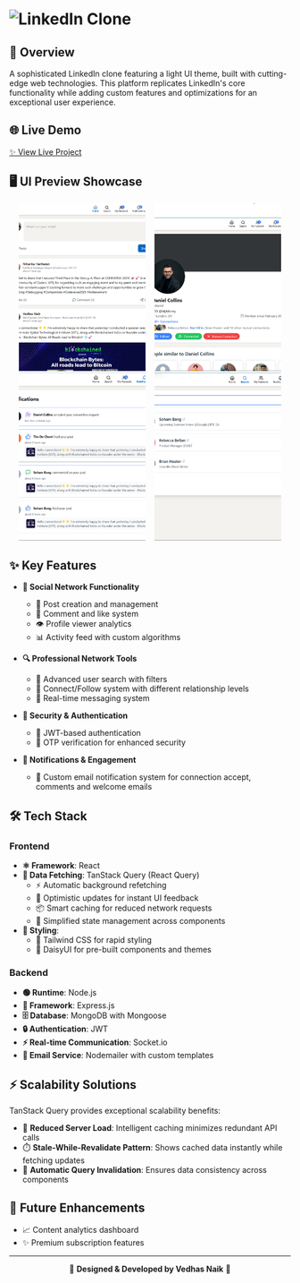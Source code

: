 #  <img src="https://github.com/NaikVedhas/l/blob/main/frontend/public/logo.png?raw=true" alt="LinkedIn Clone" width="450" height="150"> 


## 🚀 Overview

A sophisticated LinkedIn clone featuring a light UI theme, built with cutting-edge web technologies. This platform replicates LinkedIn's core functionality while adding custom features and optimizations for an exceptional user experience.

## 🌐 Live Demo

[✨ View Live Project](https://linkedinv.vercel.app)

## 🖥️ UI Preview Showcase

<div align="center">
  <img src="https://github.com/NaikVedhas/LinkedIn/blob/main/frontend/public/1.png?raw=true" alt="Login Screen Dark Theme" width="45%" height="300" style="object-fit: cover;"/>
  &nbsp;&nbsp;
  <img src="https://github.com/NaikVedhas/LinkedIn/blob/main/frontend/public/2.png?raw=true" alt="Feed Dark Theme" width="45%" height="300" style="object-fit: cover;"/>
</div>

<div align="center">
  <img src="https://github.com/NaikVedhas/LinkedIn/blob/main/frontend/public/4.png?raw=true" alt="Profile Dark Theme" width="45%" height="300" style="object-fit: cover;"/>
  &nbsp;&nbsp;
  <img src="https://github.com/NaikVedhas/LinkedIn/blob/main/frontend/public/3.png?raw=true" alt="Messaging Dark Theme" width="45%" height="300" style="object-fit: cover;"/>
</div>

## ✨ Key Features

- **💼 Social Network Functionality**
  - 📝 Post creation and management
  - 💬 Comment and like system
  - 👁️ Profile viewer analytics
  - 📊 Activity feed with custom algorithms
  
- **🔍 Professional Network Tools**
  - 🔎 Advanced user search with filters
  - 🤝 Connect/Follow system with different relationship levels
  - 📱 Real-time messaging system
  
- **🔐 Security & Authentication**
  - 🔑 JWT-based authentication
  - 📱 OTP verification for enhanced security
  
- **🔔 Notifications & Engagement**
  - 📧 Custom email notification system for connection accept, comments and welcome emails

## 🛠️ Tech Stack

### Frontend
- **⚛️ Framework**: React
- **🔄 Data Fetching**: TanStack Query (React Query)
  - ⚡ Automatic background refetching
  - 🔄 Optimistic updates for instant UI feedback
  - 📦 Smart caching for reduced network requests
  - 🎯 Simplified state management across components
- **🎨 Styling**: 
  - 🌈 Tailwind CSS for rapid styling
  - 🌼 DaisyUI for pre-built components and themes

### Backend
- **🟢 Runtime**: Node.js
- **🚂 Framework**: Express.js
- **🗄️ Database**: MongoDB with Mongoose
- **🔒 Authentication**: JWT 
- **⚡ Real-time Communication**: Socket.io
- **📨 Email Service**: Nodemailer with custom templates

## ⚡ Scalability Solutions

TanStack Query provides exceptional scalability benefits:
- 🚀 **Reduced Server Load**: Intelligent caching minimizes redundant API calls
- ⏱️ **Stale-While-Revalidate Pattern**: Shows cached data instantly while fetching updates
- 🔄 **Automatic Query Invalidation**: Ensures data consistency across components


## 🔮 Future Enhancements

- 📈 Content analytics dashboard
- ✨ Premium subscription features

---

<p align="center">
  🌟 <strong>Designed & Developed by Vedhas Naik</strong> 🌟
</p>